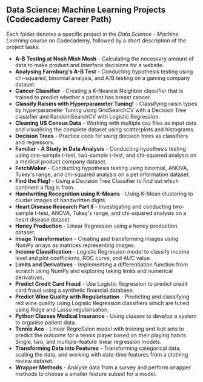 ## Data Science: Machine Learning Projects (Codecademy Career Path)

Each folder denotes a specific project in the _Data Science - Machine Learning_ course on Codecademy, followed by a short description of
the project tasks.

- **A-B Testing at Nosh Mish Mosh** - Calculating the necessary amount of data to make product and interface decisions for a website.
- **Analysing Farmburg's A-B Test** - Conducting hypothesis testing using chi-squared, binomial analysis, and A/B testing on a gaming company dataset.
- **Cancer Classifier** - Creating a K-Nearest Neighbor classifier that is trained to predict whether a patient has breast cancer.
- **Classify Raisins with Hyperparameter Tuning!** - Classifying raisin types by hyperparameter Tuning using GridSearchCV with a Decision Tree classifier and RandomSearchCV with Logistic Regression.
- **Cleaning US Census Data** - Working with multiple csv files as input data and visualising the complete dataset using scatterplots and histograms.
- **Decision Trees** - Practice code for using decision trees as classifiers and regressors.
- **Familiar - A Study in Data Analysis** - Conducting hypothesis testing using one-sample t-test, two-sample t-test, and chi-squared analysis on a medical product company dataset.
- **FetchMaker** - Conducting hypothesis testing using binomial, ANOVA, Tukey's range, and chi-squared analysis on a pet information dataset.
- **Find the Flag!** - Using a Decision Tree Classifier to find out which continent a flag is from.
- **Handwriting Recognition using K-Means** - Using K-Mean clustering to cluster images of handwritten digits.
- **Heart Disease Research Part II** - Investigating and conducting two-sample t-test, ANOVA, Tukey's range, and chi-squared analysis on a heart disease dataset.
- **Honey Production** - Linear Regression using a honey production dataset.
- **Image Transformation** - Creating and transforming images using NumPy arrays as matrices representing images.
- **Income Classification** - Logistic Regression model to classify income level and plot coefficients, ROC curve, and AUC value.
- **Limits and Derivatives** - Implementing a differentiation function from scratch using NumPy and exploring taking limits and numerical derivatives.
- **Predict Credit Card Fraud** - Use Logistic Regression to predict credit card fraud using a synthetic financial database.
- **Predict Wine Quality with Regularisation** - Predicting and classifying red wine quality using Logistic Regression classifiers which are tuned using Ridge and Lasso regularisation.
- **Python Classes Medical Insurance** - Using _classes_ to develop a system to organise patient data.
- **Tennis Ace** - Linear RegreSsion model with training and test sets to predict the outcome for a tennis player based on their playing habits. Single, two, and multiple-feature linear regression models.
- **Transforming Data into Features** - Transforming categorical data, scaling the data, and working with date-time features from a clothing review dataset.
- **Wrapper Methods** - Analyse data from a survey and perform wrapper methods to choose a smaller feature subset for a model.
